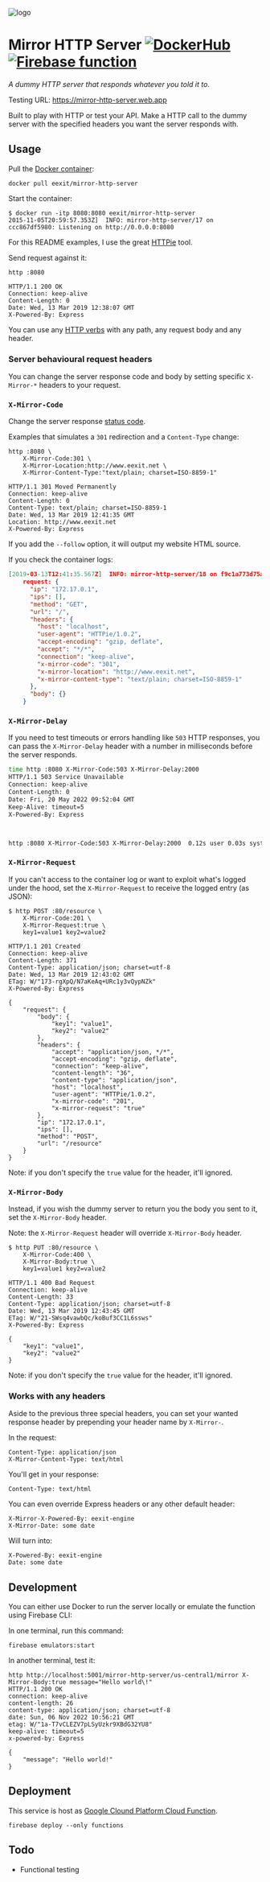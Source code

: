 ![logo](logo.png)

# Mirror HTTP Server [![DockerHub](https://img.shields.io/docker/image-size/eexit/mirror-http-server?color=brightgreen)](https://hub.docker.com/r/eexit/mirror-http-server/) [![Firebase function](https://img.shields.io/badge/firebase-function-brightgreen)](https://mirror-http-server.web.app)

*A dummy HTTP server that responds whatever you told it to.*

Testing URL: <https://mirror-http-server.web.app>

Built to play with HTTP or test your API. Make a HTTP call to the dummy server with the specified headers you want the server responds with.

## Usage

Pull the [Docker container](https://hub.docker.com/repository/docker/eexit/mirror-http-server):

    docker pull eexit/mirror-http-server

Start the container:

    $ docker run -itp 8080:8080 eexit/mirror-http-server
    2015-11-05T20:59:57.353Z]  INFO: mirror-http-server/17 on ccc867df5980: Listening on http://0.0.0.0:8080

For this README examples, I use the great [HTTPie](https://github.com/jkbrzt/httpie) tool.

Send request against it:

    http :8080

```http
HTTP/1.1 200 OK
Connection: keep-alive
Content-Length: 0
Date: Wed, 13 Mar 2019 12:38:07 GMT
X-Powered-By: Express
```

You can use any [HTTP verbs](https://en.wikipedia.org/wiki/Hypertext_Transfer_Protocol#Request_methods) with any path, any request body and any header.

### Server behavioural request headers

You can change the server response code and body by setting specific `X-Mirror-*` headers to your request.

### `X-Mirror-Code`

Change the server response [status code](https://en.wikipedia.org/wiki/List_of_HTTP_status_codes).

Examples that simulates a `301` redirection and a `Content-Type` change:

    http :8080 \
        X-Mirror-Code:301 \
        X-Mirror-Location:http://www.eexit.net \
        X-Mirror-Content-Type:"text/plain; charset=ISO-8859-1"

```http
HTTP/1.1 301 Moved Permanently
Connection: keep-alive
Content-Length: 0
Content-Type: text/plain; charset=ISO-8859-1
Date: Wed, 13 Mar 2019 12:41:35 GMT
Location: http://www.eexit.net
X-Powered-By: Express
```

If you add the `--follow` option, it will output my website HTML source.

If you check the container logs:

```json
[2019-03-13T12:41:35.567Z]  INFO: mirror-http-server/18 on f9c1a773d75a:
    request: {
      "ip": "172.17.0.1",
      "ips": [],
      "method": "GET",
      "url": "/",
      "headers": {
        "host": "localhost",
        "user-agent": "HTTPie/1.0.2",
        "accept-encoding": "gzip, deflate",
        "accept": "*/*",
        "connection": "keep-alive",
        "x-mirror-code": "301",
        "x-mirror-location": "http://www.eexit.net",
        "x-mirror-content-type": "text/plain; charset=ISO-8859-1"
      },
      "body": {}
    }
```

### `X-Mirror-Delay`

If you need to test timeouts or errors handling like `503` HTTP responses, you can pass the
`X-Mirror-Delay` header with a number in milliseconds before the server responds.

```bash
time http :8080 X-Mirror-Code:503 X-Mirror-Delay:2000
HTTP/1.1 503 Service Unavailable
Connection: keep-alive
Content-Length: 0
Date: Fri, 20 May 2022 09:52:04 GMT
Keep-Alive: timeout=5
X-Powered-By: Express



http :8080 X-Mirror-Code:503 X-Mirror-Delay:2000  0.12s user 0.03s system 7% cpu 2.163 total
```

### `X-Mirror-Request`

If you can't access to the container log or want to exploit what's logged under the hood, set the `X-Mirror-Request` to receive the logged entry (as JSON):

    $ http POST :80/resource \
        X-Mirror-Code:201 \
        X-Mirror-Request:true \
        key1=value1 key2=value2

```http
HTTP/1.1 201 Created
Connection: keep-alive
Content-Length: 371
Content-Type: application/json; charset=utf-8
Date: Wed, 13 Mar 2019 12:43:02 GMT
ETag: W/"173-rgXpQ/N7aKeAq+URc1y3vQypNZk"
X-Powered-By: Express

{
    "request": {
        "body": {
            "key1": "value1",
            "key2": "value2"
        },
        "headers": {
            "accept": "application/json, */*",
            "accept-encoding": "gzip, deflate",
            "connection": "keep-alive",
            "content-length": "36",
            "content-type": "application/json",
            "host": "localhost",
            "user-agent": "HTTPie/1.0.2",
            "x-mirror-code": "201",
            "x-mirror-request": "true"
        },
        "ip": "172.17.0.1",
        "ips": [],
        "method": "POST",
        "url": "/resource"
    }
}
```

Note: if you don't specify the `true` value for the header, it'll ignored.

### `X-Mirror-Body`

Instead, if you wish the dummy server to return you the body you sent to it, set the `X-Mirror-Body` header.

Note: the `X-Mirror-Request` header will override `X-Mirror-Body` header.

    $ http PUT :80/resource \
        X-Mirror-Code:400 \
        X-Mirror-Body:true \
        key1=value1 key2=value2

```http
HTTP/1.1 400 Bad Request
Connection: keep-alive
Content-Length: 33
Content-Type: application/json; charset=utf-8
Date: Wed, 13 Mar 2019 12:43:45 GMT
ETag: W/"21-SWsq4vawbQc/koBuf3CC1L6ssws"
X-Powered-By: Express

{
    "key1": "value1",
    "key2": "value2"
}
```

Note: if you don't specify the `true` value for the header, it'll ignored.

### Works with any headers

Aside to the previous three special headers, you can set your wanted response header by prepending your header name by `X-Mirror-`.

In the request:

```http
Content-Type: application/json
X-Mirror-Content-Type: text/html
```

You'll get in your response:

```http
Content-Type: text/html
```

You can even override Express headers or any other default header:

```http
X-Mirror-X-Powered-By: eexit-engine
X-Mirror-Date: some date
```

Will turn into:

```http
X-Powered-By: eexit-engine
Date: some date
```

## Development

You can either use Docker to run the server locally or emulate the function using Firebase CLI:

In one terminal, run this command:

```
firebase emulators:start
```

In another terminal, test it:

```
http http://localhost:5001/mirror-http-server/us-central1/mirror X-Mirror-Body:true message="Hello world\!"
HTTP/1.1 200 OK
connection: keep-alive
content-length: 26
content-type: application/json; charset=utf-8
date: Sun, 06 Nov 2022 10:56:21 GMT
etag: W/"1a-T7vCLEZV7pLSyUzkr9XBdG32YU8"
keep-alive: timeout=5
x-powered-by: Express

{
    "message": "Hello world!"
}
```

## Deployment

This service is host as [Google Clound Platform Cloud Function](https://firebase.google.com/docs/functions).

```
firebase deploy --only functions
```

## Todo

- Functional testing
